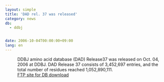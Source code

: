 ```yaml
---
layout: simple
title: 'DAD rel. 37 was released'
category: news
db:
  - ddbj


date: 2006-10-04T00:00:00+09:00
lang: en
---
```


<dd>DDBJ amino acid database (DAD) Release37 was released on Oct. 04, 2006 at DDBJ. DAD Release 37 consists of 3,452,697 entries, and the total number of residues reached 1,052,890,111.
<dd><a href="/services/index-e.html ">FTP site for DB download</a></dd>
</dd>
